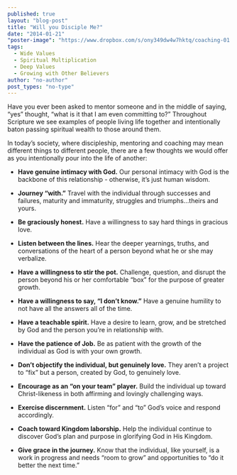 ```yaml
---
published: true
layout: "blog-post"
title: "Will you Disciple Me?"
date: "2014-01-21"
"poster-image": "https://www.dropbox.com/s/ony349dw4w7hktq/coaching-01.jpg"
tags: 
  - Wide Values
  - Spiritual Multiplication
  - Deep Values
  - Growing with Other Believers
author: "no-author"
post_types: "no-type"
---
```


Have you ever been asked to mentor someone and in the middle of saying, “yes” thought, “what is it that I am even committing to?” Throughout Scripture we see examples of people living life together and intentionally baton passing spiritual wealth to those around them. 

In today’s society, where discipleship, mentoring and coaching may mean different things to different people, there are a few thoughts we would offer as you intentionally pour into the life of another:

- **Have genuine intimacy with God.** Our personal intimacy with God is the backbone of this relationship - otherwise, it’s just human wisdom.

- **Journey “with.”**  Travel with the individual through successes and failures, maturity and immaturity, struggles and triumphs…theirs and yours.

- **Be graciously honest.** Have a willingness to say hard things in gracious love.

- **Listen between the lines.** Hear the deeper yearnings, truths, and conversations of the heart of a person beyond what he or she may verbalize.

- **Have a willingness to stir the pot.** Challenge, question, and disrupt the person beyond his or her comfortable “box” for the purpose of greater growth.

- **Have a willingness to say, “I don’t know.”** Have a genuine humility to not have all the answers all of the time.

- **Have a teachable spirit.**  Have a desire to learn, grow, and be stretched by God and the person you’re in relationship with.

- **Have the patience of Job.** Be as patient with the growth of the individual as God is with your own growth.

- **Don’t objectify the individual, but genuinely love.** They aren’t a project to “fix” but a person, created by God, to genuinely love.

- **Encourage as an “on your team” player.** Build the individual up toward Christ-likeness in both affirming and lovingly challenging ways.

- **Exercise discernment.** Listen “for” and “to” God’s voice and respond accordingly.

- **Coach toward Kingdom laborship.** Help the individual continue to discover God’s plan and purpose in glorifying God in His Kingdom.

- **Give grace in the journey.** Know that the individual, like yourself, is a work in progress and needs “room to grow” and opportunities to “do it better the next time.”